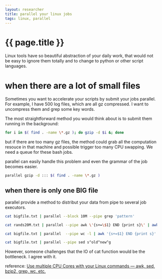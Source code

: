 ```yaml
---
layout: researcher
title: parallel your linux jobs
tags: linux, parallel
---
```

# {{ page.title }}

Linux tools have so beautiful abstraction of your daily work, that would not be easy to ignore them totally and to change to python or other script languages.

# when there are a lot of small files

Sometimes you want to accelerate your scripts by submit your jobs parallel. For example, I have 500 log files, which are all gz compressed. I want to uncompress them and grep some key words.

The most straightforward method you would think about is to submit them running in the background:

```bash
for i in $( find . -name \*.gz ); do gzip -d $i &; done
```

but if there are too many gz files, the method could grab all the computation resouce in that machine and possible trigger too many CPU swapping. We need a queue for these bash jobs.

parallel can easily handle this problem and even the grammar of the job becomes easier.

```bash
parallel gzip -d ::: $( find . -name \*.gz )
```

## when there is only one BIG file

parallel provide a method to distribut your data from pipe to several job executors.

```bash
cat bigfile.txt | parallel --block 10M --pipe grep 'pattern'

cat rands20M.txt | parallel --pipe awk \'{s+=\$1} END {print s}\' | awk '{s+=$1} END {print s}'

cat bigfile.txt | parallel  --pipe wc -l | awk '{s+=$1} END {print s}'

cat bigfile.txt | parallel --pipe sed s^old^new^g

```

However, someone challenges that the IO of cat function would be the bottleneck. I agree with it.

reference:
[Use multiple CPU Cores with your Linux commands — awk, sed, bzip2, grep, wc, etc.](http://www.rankfocus.com/use-cpu-cores-linux-commands/)
